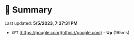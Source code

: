 # 📖 Summary
Last updated: **5/5/2023, 7:37:31 PM**

- `GET` [https://google.com](https://google.com) - **Up** (195ms)
